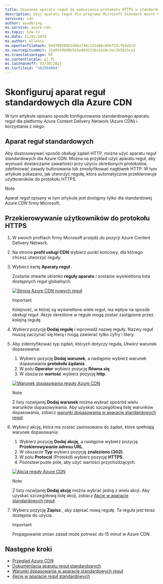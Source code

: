 ```yaml
---
title: Używanie aparatu reguł do wymuszania protokołu HTTPS w standardowej Azure CDN | Microsoft Docs
description: Użyj aparatu reguł dla programu Microsoft Standard Azure Content Delivery Network (Azure CDN), aby dostosować sposób, w jaki Azure CDN obsługuje żądania HTTP, w tym blokowanie dostarczania określonych typów zawartości, definiowanie zasad buforowania i modyfikowanie nagłówków HTTP. W tym artykule dowiesz się, jak utworzyć regułę przekierowania użytkowników do protokołu HTTPS.
services: cdn
author: asudbring
ms.service: azure-cdn
ms.topic: how-to
ms.date: 11/01/2019
ms.author: allensu
ms.openlocfilehash: b94798580b2d4ba746c152486c0de753cf64d2c9
ms.sourcegitcommit: 32e0fedb80b5a5ed0d2336cea18c3ec3b5015ca1
ms.translationtype: MT
ms.contentlocale: pl-PL
ms.lasthandoff: 03/30/2021
ms.locfileid: "102564904"
---
```

# <a name="set-up-the-standard-rules-engine-for-azure-cdn"></a>Skonfiguruj aparat reguł standardowych dla Azure CDN

W tym artykule opisano sposób konfigurowania standardowego aparatu reguł dla platformy Azure Content Delivery Network (Azure CDN) i korzystania z niego.

## <a name="standard-rules-engine"></a>Aparat reguł standardowych

Aby dostosowywać sposób obsługi żądań HTTP, można użyć aparatu reguł standardowych dla Azure CDN. Można na przykład użyć aparatu reguł, aby wymusić dostarczanie zawartości przy użyciu określonych protokołów, zdefiniować zasady buforowania lub zmodyfikować nagłówek HTTP. W tym artykule pokazano, jak utworzyć regułę, która automatycznie przekierowuje użytkowników do protokołu HTTPS. 

> [!NOTE]
> Aparat reguł opisany w tym artykule jest dostępny tylko dla standardowej Azure CDN firmy Microsoft. 

## <a name="redirect-users-to-https"></a>Przekierowywanie użytkowników do protokołu HTTPS

1. W swoich profilach firmy Microsoft przejdź do pozycji Azure Content Delivery Network.

1. Na stronie **profil usługi CDN** wybierz punkt końcowy, dla którego chcesz utworzyć reguły.
  
1. Wybierz kartę **Aparaty reguł** .
   
    Zostanie otwarte okienko **reguły aparatu** i zostanie wyświetlona lista dostępnych reguł globalnych. 
   
    [![Strona Azure CDN nowych reguł](./media/cdn-standard-rules-engine/cdn-new-rule.png)](./media/cdn-standard-rules-engine/cdn-new-rule.png#lightbox)
   
   > [!IMPORTANT]
   > Kolejność, w której są wyświetlane wiele reguł, ma wpływ na sposób obsługi reguł. Akcje określone w regule mogą zostać zastąpione przez kolejną regułę.
   >

1. Wybierz pozycję **Dodaj regułę** i wprowadź nazwę reguły. Nazwy reguł muszą zaczynać się literą i mogą zawierać tylko cyfry i litery.

1. Aby zidentyfikować typ żądań, których dotyczy reguła, Utwórz warunek dopasowania:
    1. Wybierz pozycję **Dodaj warunek**, a następnie wybierz warunek dopasowania **protokołu żądania** .
    1. W polu **Operator** wybierz pozycję **Równa się**.
    1. W obszarze **wartość** wybierz pozycję **http**.
   
   [![Warunek dopasowania reguły Azure CDN](./media/cdn-standard-rules-engine/cdn-match-condition.png)](./media/cdn-standard-rules-engine/cdn-match-condition.png#lightbox)
   
   > [!NOTE]
   > Z listy rozwijanej **Dodaj warunek** można wybrać spośród wielu warunków dopasowywania. Aby uzyskać szczegółową listę warunków dopasowania, zobacz [warunki dopasowania w aparacie standardowych reguł](cdn-standard-rules-engine-match-conditions.md).
   
1. Wybierz akcję, która ma zostać zastosowana do żądań, które spełniają warunek dopasowania:
   1. Wybierz pozycję **Dodaj akcję**, a następnie wybierz pozycję **Przekierowywanie adresu URL**.
   1. W obszarze **Typ** wybierz pozycję **znaleziono (302)**.
   1. W polu **Protocol** (Protokół) wybierz pozycję **HTTPS**.
   1. Pozostaw puste pole, aby użyć wartości przychodzących.
   
   [![Akcja reguły Azure CDN](./media/cdn-standard-rules-engine/cdn-action.png)](./media/cdn-standard-rules-engine/cdn-action.png#lightbox)
   
   > [!NOTE]
   > Z listy rozwijanej **Dodaj akcję** można wybrać jedną z wielu akcji. Aby uzyskać szczegółową listę akcji, zobacz [Akcje w aparacie standardowych reguł](cdn-standard-rules-engine-actions.md).

6. Wybierz pozycję **Zapisz** , aby zapisać nową regułę. Ta reguła jest teraz dostępna do użycia.
   
   > [!IMPORTANT]
   > Propagowanie zmian zasad może potrwać do 15 minut w Azure CDN.
   >
   

## <a name="next-steps"></a>Następne kroki

- [Przegląd Azure CDN](cdn-overview.md)
- [Dokumentacja aparatu reguł standardowych](cdn-standard-rules-engine-reference.md)
- [Warunki dopasowania w aparacie standardowych reguł](cdn-standard-rules-engine-match-conditions.md)
- [Akcje w aparacie reguł standardowych](cdn-standard-rules-engine-actions.md)
